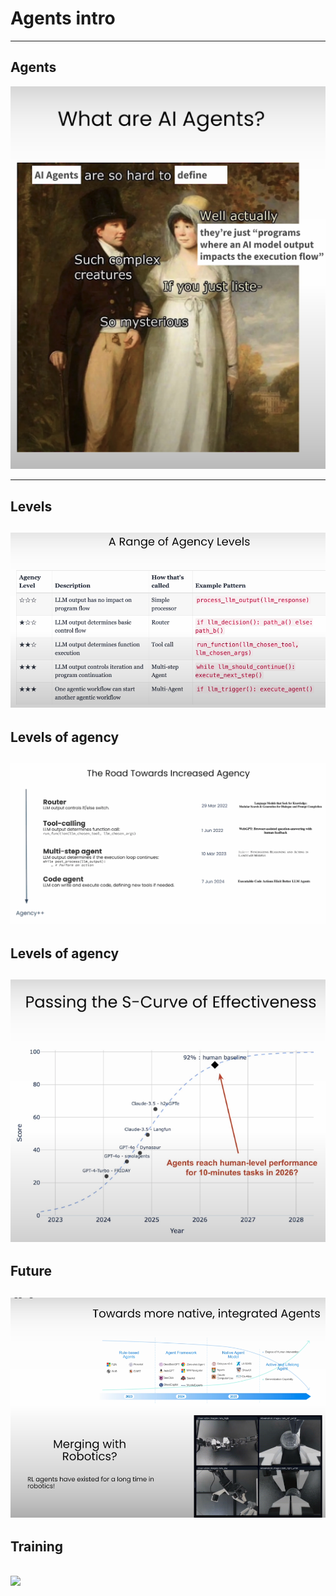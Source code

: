 # Agents intro

---

## Agents

![](../images/01.png) 

---

## Levels

![](../images/02.png) 
---

## Levels of agency

![](../images/03.png) 
---

## Levels of agency

![](../images/04.png) 
---

## Future

![](../images/06.png) 
---

## Training

![](../images/07png) 
---